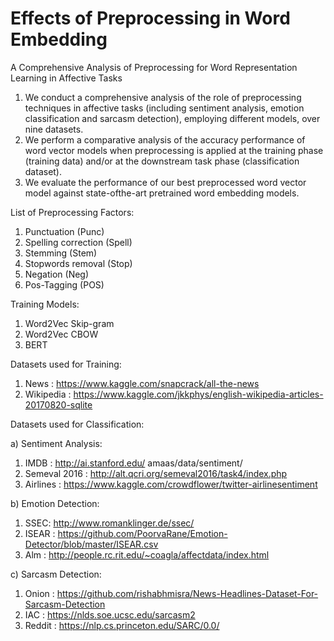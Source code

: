 # Effects of Preprocessing in Word Embedding
A Comprehensive Analysis of Preprocessing for Word Representation Learning in Affective Tasks

1) We conduct a comprehensive analysis of the role of preprocessing techniques in affective tasks (including sentiment analysis, emotion classification and sarcasm detection), employing different models, over nine datasets.
2) We perform a comparative analysis of the accuracy performance of word vector models when preprocessing is applied at the training phase (training data) and/or at the downstream task phase (classification dataset).
3) We evaluate the performance of our best preprocessed word vector model against state-ofthe-art pretrained word embedding models.

List of Preprocessing Factors:
1) Punctuation (Punc)
2) Spelling correction (Spell)
3) Stemming (Stem)
4) Stopwords removal (Stop)
5) Negation (Neg)
6) Pos-Tagging (POS)

Training Models:
1) Word2Vec Skip-gram 
2) Word2Vec CBOW
3) BERT


Datasets used for Training:
1) News : https://www.kaggle.com/snapcrack/all-the-news
2) Wikipedia : https://www.kaggle.com/jkkphys/english-wikipedia-articles-20170820-sqlite

Datasets used for Classification:

a) Sentiment Analysis:
   1) IMDB : http://ai.stanford.edu/ amaas/data/sentiment/
   2) Semeval 2016 : http://alt.qcri.org/semeval2016/task4/index.php
   3) Airlines : https://www.kaggle.com/crowdflower/twitter-airlinesentiment
   
b) Emotion Detection:
   1) SSEC: http://www.romanklinger.de/ssec/
   2) ISEAR : https://github.com/PoorvaRane/Emotion-Detector/blob/master/ISEAR.csv
   3) Alm : http://people.rc.rit.edu/~coagla/affectdata/index.html
   
c) Sarcasm Detection:
   1) Onion : https://github.com/rishabhmisra/News-Headlines-Dataset-For-Sarcasm-Detection
   2) IAC : https://nlds.soe.ucsc.edu/sarcasm2
   3) Reddit : https://nlp.cs.princeton.edu/SARC/0.0/
   
